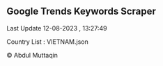 

## Google Trends Keywords Scraper 
 
Last Update 12-08-2023 , 13:27:49

Country List :
VIETNAM.json



© Abdul Muttaqin 
